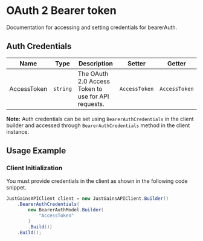 
# OAuth 2 Bearer token



Documentation for accessing and setting credentials for bearerAuth.

## Auth Credentials

| Name | Type | Description | Setter | Getter |
|  --- | --- | --- | --- | --- |
| AccessToken | `string` | The OAuth 2.0 Access Token to use for API requests. | `AccessToken` | `AccessToken` |



**Note:** Auth credentials can be set using `BearerAuthCredentials` in the client builder and accessed through `BearerAuthCredentials` method in the client instance.

## Usage Example

### Client Initialization

You must provide credentials in the client as shown in the following code snippet.

```csharp
JustGainsAPIClient client = new JustGainsAPIClient.Builder()
    .BearerAuthCredentials(
        new BearerAuthModel.Builder(
            "AccessToken"
        )
        .Build())
    .Build();
```


